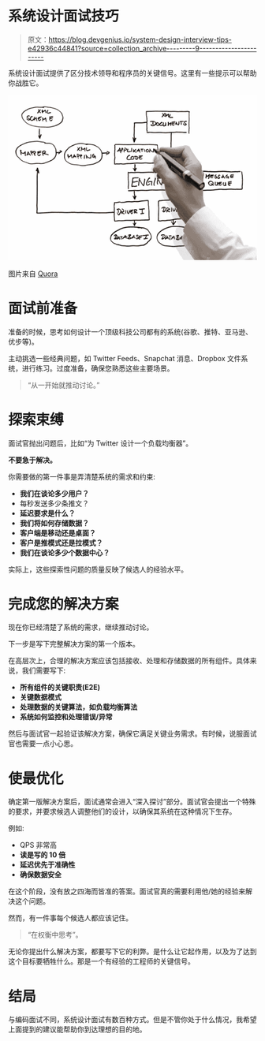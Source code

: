 # 系统设计面试技巧

> 原文：<https://blog.devgenius.io/system-design-interview-tips-e42936c44841?source=collection_archive---------9----------------------->

系统设计面试提供了区分技术领导和程序员的关键信号。这里有一些提示可以帮助你战胜它。

![](img/8de9915eb0ab8863594509149bb68252.png)

图片来自 [Quora](https://www.quora.com)

# 面试前准备

准备的时候，思考如何设计一个顶级科技公司都有的系统(谷歌、推特、亚马逊、优步等)。

主动挑选一些经典问题，如 Twitter Feeds、Snapchat 消息、Dropbox 文件系统，进行练习。过度准备，确保您熟悉这些主要场景。

> “从一开始就推动讨论。”

# 探索束缚

面试官抛出问题后，比如“为 Twitter 设计一个负载均衡器”。

**不要急于解决。**

你需要做的第一件事是弄清楚系统的需求和约束:

*   **我们在谈论多少用户？**
*   每秒发送多少条推文？
*   **延迟要求是什么？**
*   **我们将如何存储数据？**
*   **客户端是移动还是桌面？**
*   **客户是推模式还是拉模式？**
*   **我们在谈论多少个数据中心？**

实际上，这些探索性问题的质量反映了候选人的经验水平。

# 完成您的解决方案

现在你已经清楚了系统的需求，继续推动讨论。

下一步是写下完整解决方案的第一个版本。

在高层次上，合理的解决方案应该包括接收、处理和存储数据的所有组件。具体来说，我们需要写下:

*   **所有组件的关键职责(E2E)**
*   **关键数据模式**
*   **处理数据的关键算法，如负载均衡算法**
*   **系统如何监控和处理错误/异常**

然后与面试官一起验证该解决方案，确保它满足关键业务需求。有时候，说服面试官也需要一点小心思。

# 使最优化

确定第一版解决方案后，面试通常会进入“深入探讨”部分。面试官会提出一个特殊的要求，并要求候选人调整他们的设计，以确保其系统在这种情况下生存。

例如:

*   QPS 非常高
*   **读是写的 10 倍**
*   **延迟优先于准确性**
*   **确保数据安全**

在这个阶段，没有放之四海而皆准的答案。面试官真的需要利用他/她的经验来解决这个问题。

然而，有一件事每个候选人都应该记住。

> “在权衡中思考”。

无论你提出什么解决方案，都要写下它的利弊。是什么让它起作用，以及为了达到这个目标要牺牲什么。那是一个有经验的工程师的关键信号。

# 结局

与编码面试不同，系统设计面试有数百种方式。但是不管你处于什么情况，我希望上面提到的建议能帮助你到达理想的目的地。